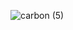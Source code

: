 ![carbon (5)](https://user-images.githubusercontent.com/101331596/229928606-b87d5602-730f-4f91-93b6-95e59f11a4ac.png)
